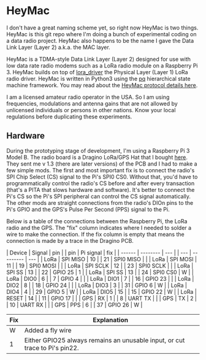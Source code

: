 # HeyMac

I don't have a great naming scheme yet, so right now HeyMac is two things.
HeyMac is this git repo where I'm doing a bunch of experimental coding
on a data radio project.  HeyMac also happens to be the name I gave
the Data Link Layer (Layer 2) a.k.a. the MAC layer.

HeyMac is a TDMA-style Data Link Layer (Layer 2) designed for use with
low data rate radio modems such as a LoRa radio module on a Raspberry Pi 3.
HeyMac builds on top of [lora_driver](https://github.com/dwhall/lora_driver)
the Physical Layer (Layer 1) LoRa radio driver. 
HeyMac is written in Python3 using the [pq](https://github.com/dwhall/pq) 
hierarchical state machine framework.
You may read about the [HeyMac protocol details here](HeyMacProtocol.md).

I am a licensed amateur radio operator in the USA.  So I am using frequencies,
modulations and antenna gains that are not allowed by unlicensed individuals 
or persons in other nations.  Know your local regulations before duplicating
these experiments.

## Hardware

During the prototyping stage of development, I'm using a Raspberry Pi 3 Model B.
The radio board is a Dragino LoRa/GPS Hat that I bought
[here](https://www.tindie.com/products/edwin/loragps-hat/).
They sent me v 1.3 (there are later versions) of the PCB and I had to make 
a few simple mods.  The first and most important fix is to connect the radio's
SPI Chip Select (CS) signal to the Pi's SPI0 CS0.  Without that, you'd have to
programmatically control the radio's CS before and after every transaction
(that's a PITA that slows hardware and software).  It's better to connect the
Pi's CS so the Pi's SPI peripheral can control the CS signal automatically.
The other mods are straight connections from the radio's DIOn pins to the Pi's
GPIO and the GPS's Pulse Per Second (PPS) signal to  the Pi.

Below is a table of the connections between the Raspberry Pi, the
LoRa radio and the GPS.  The "fix" column indicates where I needed to solder
a wire to make the connection.  If the fix column is empty that means the
connection is made by a trace in the Dragino PCB.

| Device | Signal   | pin | | pin | Pi signal | fix |
| ------ | -------- | --- | | --- | --------- | --- |
| LoRa   | SPI MISO | 10  | | 21  | SPI0 MISO |     |
| LoRa   | SPI MOSI | 11  | | 19  | SPI0 MOSI |     |
| LoRa   | SPI SCLK | 12  | | 23  | SPI0 SCLK |     |
| LoRa   | SPI SS   | 13  | | 22  | GPIO 25   | 1   |
| LoRa   | SPI SS   | 13  | | 24  | SPI0 CS0  | W   |
| LoRa   | DIO0     | 6   | | 7   | GPIO 4    |     |
| LoRa   | DIO1     | 7   | | 16  | GPIO 23   |     |
| LoRa   | DIO2     | 8   | | 18  | GPIO 24   |     |
| LoRa   | DIO3     | 3   | | 31  | GPIO 6    | W   |
| LoRa   | DIO4     | 4   | | 29  | GPIO 5    | W   |
| LoRa   | DIO5     | 15  | | 15  | GPIO 22   | W   |
| LoRa   | RESET    | 14  | | 11  | GPIO 17   |     |
| GPS    | RX       | 1   | | 8   | UART TX   |     |
| GPS    | TX       | 2   | | 10  | UART RX   |     |
| GPS    | PPS      | 6   | | 37  | GPIO 26   | W   |

| Fix    | Explanation                              |
| ------ | ---------------------------------------- |
| W      | Added a fly wire                         |
| 1      | Either GPIO25 always remains an unusable input, or cut trace to Pi's pin22. |
